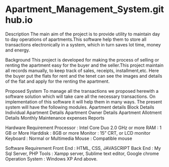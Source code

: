 # Apartment_Management_System.github.io

Description
The main aim of the project is to provide utility to maintain day to day operations of apartments.This software help them to store all transactions electronically in a system,
which in turn saves lot time, money and energy. 

Background
This project is developed for making the process of selling or renting the apartment easy for the buyer and the seller.This project maintain all records manually, to keep track of sales, receipts, installment,etc.
Here the buyer put the flats for rent and the tenet can see the images and details of the flat and apply for the renting the apartment.

Proposed System
To manage all the transactions we proposed herewith a software solution which will take care all the necessary transactions. On implementation of this software it will help them in many ways. The present system will have the following modules.
Apartment details
Block Details
Individual Apartment Details
Apartment Owner Details
Apartment Allotment Details
Monthly Maintenance expenses 
Reports

Hardware Requirement
Processor			: 	Intel Core Duo 2.0 GHz or more
RAM				: 	1 GB or More
Harddisk			:	8GB or more
Monitor			:	15” CRT, or LCD monitor
Keyboard			:	Normal or Multimedia
Mouse			:	Compatible mouse

Software Requirement
Front End 			: 	HTML, CSS, JAVASCRIPT
Back End 			: 	My Sql Server, PHP
Tools     :        Xampp server, Sublime text editor,  Google chrome 
Operation System 	: 	Windows XP And above.



